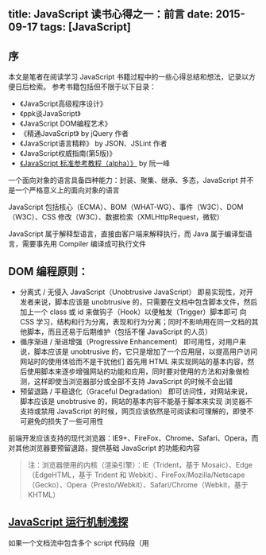 title: JavaScript 读书心得之一：前言
date: 2015-09-17
tags: [JavaScript]
---
## 序
本文是笔者在阅读学习 JavaScript 书籍过程中的一些心得总结和想法，记录以方便日后检索。
参考书籍包括但不限于以下目录：
* 《JavaScript高级程序设计》
* 《ppk谈JavaScript》
* 《JavaScript DOM编程艺术》
* 《精通JavaScript》 by jQuery 作者
* 《JavaScript语言精粹》 by JSON、JSLint 作者
* 《JavaScript权威指南(第5版)》
*  [《JavaScript 标准参考教程（alpha）》](http://javascript.ruanyifeng.com/) by 阮一峰


一个面向对象的语言具备四种能力：封装、聚集、继承、多态，JavaScript 并不是一个严格意义上的面向对象的语言

JavaScript 包括核心（ECMA）、BOM（WHAT-WG）、事件（W3C）、DOM（W3C）、CSS 修改（W3C）、数据检索（XMLHttpRequest，微软）

JavaScript 属于解释型语言，直接由客户端来解释执行，而 Java 属于编译型语言，需要事先用 Compiler 编译成可执行文件

## DOM 编程原则：
* 分离式 / 无侵入 JavaScript（Unobtrusive JavaScript）
    即易实现性，对开发者来说，脚本应该是 unobtrusive 的，只需要在文档中包含脚本文件，然后加上一个 class 或 id 来做钩子（Hook）以便触发（Trigger）脚本即可
    向 CSS 学习，结构和行为分离，表现和行为分离；同时不影响用在同一文档的其他脚本，而且还易于后期维护（包括不懂 JavaScript 的人员）
* 循序渐进 / 渐进增强（Progressive Enhancement）
    即可用性，对用户来说，脚本应该是 unobtrusive 的，它只是增加了一个应用层，以提高用户访问网站时的使用体验而不是干扰他们
    首先用 HTML 来实现网站的基本内容，然后使用脚本来逐步增强网站的功能和应用，同时要对使用的方法和对象做检测，这样即使当浏览器部分或全部不支持 JavaScript 的时候不会出错
* 预留退路 / 平稳退化（Graceful Degradation）
    即可访问性，对网站来说，脚本应该是 unobtrusive 的，网站的基本内容不能基于脚本来实现
    浏览器不支持或禁用 JavaScript 的时候，网页应该依然是可阅读和可理解的，即使不可避免的损失了一些可用性

前端开发应该支持的现代浏览器：IE9+、FireFox、Chrome、Safari、Opera，而对其他浏览器要预留退路，提供基础 JavaScript 的功能和内容
> 注：浏览器使用的内核（渲染引擎）：IE（Trident，基于 Mosaic）、Edge（EdgeHTML，基于 Trident 和 Webkit）、FireFox/Mozilla/Netscape（Gecko）、Opera（Presto/Webkit）、Safari/Chrome（Webkit，基于 KHTML）


##  [JavaScript 运行机制浅探](http://blog.csdn.net/chen_zw/article/details/18502937)
如果一个文档流中包含多个 script 代码段（用 <script> 标签分隔），运行顺序是：
0. 读入第一个代码段
0. 做语法分析，有错则报语法错误（比如括号不匹配等），并跳转到 step5
0. 对 var 变量和 function 定义做 “预解析”（永远不会报错的，因为只解析正确的声明），但需要注意的是此时处理的函数只是声明式函数，而且变量也只是进行了声明但未进行初始化以及赋值。
   JavaScript 引擎的工作方式是：先解析代码，获取所有被声明的变量，然后再一行一行地运行。造成的结果，就是所有的变量的声明语句，都会被提升到代码的头部，这就叫做变量提升（Hoisting）。
0. 执行代码段，有错则报错（比如变量未定义）
0. 如果还有下一个代码段，则读入下一个代码段，重复 step2
0. 结束

> 注：step3 中，所谓的 “预解析”，其实是在 step2 的语法分析阶段完成，并存储在语法树中。当执行到函数实例时，会将内部变量表 varDecls 和内嵌函数表 funcDecls 从语法树中复制到执行环境的 scriptObject 上。
注：step4 中，未定义变量意味着在 scriptObject 的变量表中找不到，Javascript 引擎会沿着 scriptObject 的 upvalue 往上寻找，如果都没找到，对于写操作 i = 1; 最后就会等价为 window.i = 1; 给 Window 对象新增了一个属性。对于读操作，如果一直追溯到全局执行环境的 scriptObject 上都找不到，就会产生运行期错误。
